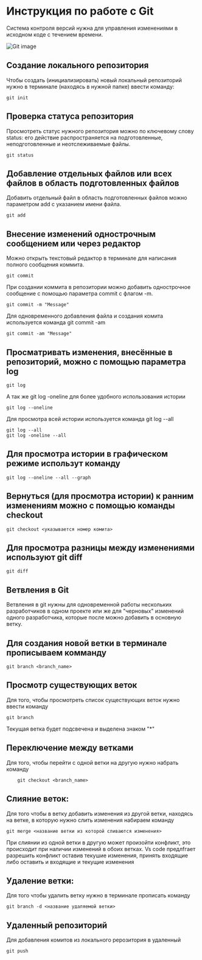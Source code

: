 # **Инструкция по работе с Git**

Система контроля версий нужна для управления изменениями в исходном коде с течением времени.

![Git image](git.jpg)
## Создание локального репозитория

Чтобы создать (инициализировать) новый локальный репозиторий нужно в терминале (находясь в нужной папке) ввести команду:

    git init

## Проверка статуса репозитория

Просмотреть статус нужного репозитория можно по ключевому слову status: его действие распространяется на подготовленные, неподготовленные и неотслеживаемые файлы.

    git status

##  Добавление отдельных файлов или всех файлов в область подготовленных файлов

Добавить отдельный файл в область подготовленных файлов можно параметром add с указанием имени файла.

    git add

## Внесение изменений однострочным сообщением или через редактор

 Можно открыть текстовый редактор в терминале для написания полного сообщения коммита.

    git commit

При создании коммита в репозитории можно добавить однострочное сообщение с помощью параметра commit с флагом -m.

    git commit -m "Message"

Для одновременного добавления файла и создания комита используется команда git commit -am

    git commit -am "Message"

## Просматривать изменения, внесённые в репозиторий, можно с помощью параметра log

    git log

А так же git log -oneline для более удобного использования истории

    git log --oneline

Для просмотра всей истории используется команда git log --all

    git log --all
    git log -oneline --all

## Для просмотра истории в графическом режиме использут команду

    git log --oneline --all --graph

## Вернуться (для просмотра истории) к  ранним изменениям можно c помощью команды checkout

    git checkout <указывается номер комита>

## Для просмотра разницы между изменениями используют git diff

    git diff

## Ветвления в Git

Ветвления в git нужны для одновременной работы нескольких разработчиков в одном проекте или же для "черновых" изменений одного разработчика, которые после можно добавить в основную ветку.

## Для создания  новой ветки в терминале прописываем комманду

    git branch <branch_name>

## Просмотр существующих веток

Для того, чтобы просмотреть список существующих веток нужно ввести команду

    git branch

Текущая ветка будет подсвечена и выделена знаком "*"

## Переключение между ветками

Для того, чтобы перейти с одной ветки на другую нужно набрать команду

        git checkout <branch_name>

## Слияние веток:

Для того чтобы в ветку добавить изменения из другой ветки, находясь на ветке, в которую нужно слить изменения набираем команду

    git merge <название ветки из которой сливаются изменения>

При слиянии из одной ветки в другую может произойти конфликт, это происходит при наличии изменений в обоих ветках. Vs code предлfгает разрешить конфликт оставив текушие изменения, принять входящие либо оставить и входящие и текущие изменения
## Удаление ветки:

Для того чтобы удалить ветку нужно в терминале прописать команду

    git branch -d <название удаляемой ветки>


## Удаленный репозиторий

Для добавления  комитов из локального рерозитория в удаленный



    git push